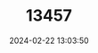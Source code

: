 ---
title: "13457"
category: "Neodon sikimensis"
draft: false
date: 2024-02-22 13:03:50
languages:
  English: ["Sikkim Vole"]
---